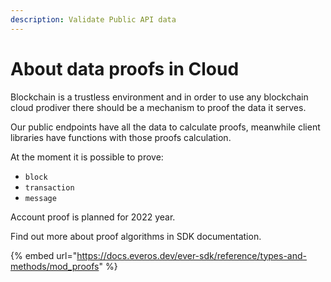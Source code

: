 ```yaml
---
description: Validate Public API data
---
```


# About data proofs in Cloud

Blockchain is a trustless environment and in order to use any blockchain cloud prodiver there should be a mechanism to proof the data it serves.

Our public endpoints have all the data to calculate proofs, meanwhile client libraries have functions with those proofs calculation.&#x20;

At the moment it is possible to prove:

* `block`
* `transaction`
* `message`

Account proof is planned for 2022 year.

Find out more about proof algorithms in SDK documentation.

{% embed url="https://docs.everos.dev/ever-sdk/reference/types-and-methods/mod_proofs" %}

